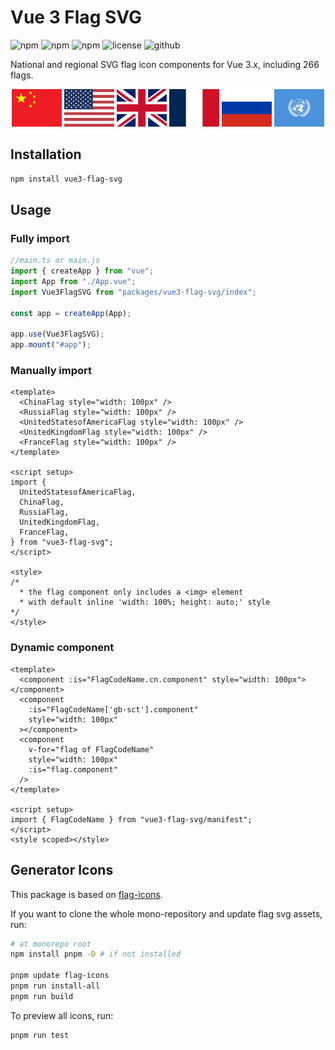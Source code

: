 # Vue 3 Flag SVG

![npm](https://img.shields.io/npm/v/vue3-flag-svg)
![npm](https://img.shields.io/npm/dm/vue3-flag-svg)
![npm](https://img.shields.io/bundlephobia/min/vue3-flag-svg)
![license](http://img.shields.io/github/license/StevenDean21st/vue3-flag-svg.svg)
![github](https://img.shields.io/github/stars/StevenDean21st/vue3-flag-svg?style=social)

National and regional SVG flag icon components for Vue 3.x, including 266 flags.

<p align="center">
    <img style="display: inline" src="https://raw.githubusercontent.com/StevenDean21st/vue3-flag-svg/main/packages/vue3-flag-svg/assets/cn.svg" width="80" alt="China Flag" title="China"/>
    <img style="display: inline" src="https://raw.githubusercontent.com/StevenDean21st/vue3-flag-svg/main/packages/vue3-flag-svg/assets/us.svg" width="80" alt="U.S. Flag" title="U.S."/>
    <img style="display: inline" src="https://raw.githubusercontent.com/StevenDean21st/vue3-flag-svg/main/packages/vue3-flag-svg/assets/gb.svg" width="80" alt="U.K. Flag" title="U.K."/>
    <img style="display: inline" src="https://raw.githubusercontent.com/StevenDean21st/vue3-flag-svg/main/packages/vue3-flag-svg/assets/fr.svg" width="80" alt="France Flag" title="France"/>
    <img style="display: inline" src="https://raw.githubusercontent.com/StevenDean21st/vue3-flag-svg/main/packages/vue3-flag-svg/assets/ru.svg" width="80" alt="Russia Flag" title="Russia"/>
    <img style="display: inline" src="https://raw.githubusercontent.com/StevenDean21st/vue3-flag-svg/main/packages/vue3-flag-svg/assets/un.svg" width="80" alt="U.N. Flag" title="U.N."/>
</p>

## Installation

```bash
npm install vue3-flag-svg
```

## Usage

### Fully import

```js
//main.ts or main.js
import { createApp } from "vue";
import App from "./App.vue";
import Vue3FlagSVG from "packages/vue3-flag-svg/index";

const app = createApp(App);

app.use(Vue3FlagSVG);
app.mount("#app");
```

### Manually import

```vue
<template>
  <ChinaFlag style="width: 100px" />
  <RussiaFlag style="width: 100px" />
  <UnitedStatesofAmericaFlag style="width: 100px" />
  <UnitedKingdomFlag style="width: 100px" />
  <FranceFlag style="width: 100px" />
</template>

<script setup>
import {
  UnitedStatesofAmericaFlag,
  ChinaFlag,
  RussiaFlag,
  UnitedKingdomFlag,
  FranceFlag,
} from "vue3-flag-svg";
</script>

<style>
/* 
  * the flag component only includes a <img> element
  * with default inline 'width: 100%; height: auto;' style
*/
</style>
```

### Dynamic component

```vue
<template>
  <component :is="FlagCodeName.cn.component" style="width: 100px"></component>
  <component
    :is="FlagCodeName['gb-sct'].component"
    style="width: 100px"
  ></component>
  <component
    v-for="flag of FlagCodeName"
    style="width: 100px"
    :is="flag.component"
  />
</template>

<script setup>
import { FlagCodeName } from "vue3-flag-svg/manifest";
</script>
<style scoped></style>
```

## Generator Icons

This package is based on [flag-icons](https://www.npmjs.com/package/flag-icons).

If you want to clone the whole mono-repository and update flag svg assets, run:

```bash
# at monorepo root
npm install pnpm -D # if not installed

pnpm update flag-icons
pnpm run install-all
pnpm run build
```

To preview all icons, run:

```bash
pnpm run test
```
